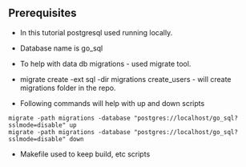 ## Prerequisites
* In this tutorial postgresql used running locally.
* Database name is go_sql
* To help with data db migrations - used migrate tool.

* migrate create -ext sql -dir migrations create_users - will create migrations folder 
in the repo.

* Following commands will help with up and down scripts
```
migrate -path migrations -database "postgres://localhost/go_sql?sslmode=disable" up
migrate -path migrations -database "postgres://localhost/go_sql?sslmode=disable" down
```

* Makefile used to keep build, etc scripts

